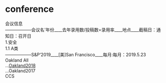# conference
会议信息  
——————会议名’年份____去年录用数/投稿数=录用率____地点____截稿日：通知日：召开日  
1.安全  
1.1 A类  
——————S&P‘2019____[美]San Francisco____每月:每月：2019.5.23  
Oakland All  
...[Oakland2018](Okaland2018)  
...Oakland2017  
CCS  
